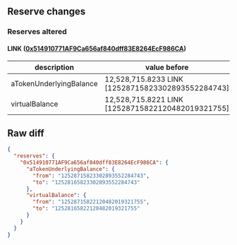 ## Reserve changes

### Reserves altered

#### LINK ([0x514910771AF9Ca656af840dff83E8264EcF986CA](https://etherscan.io/address/0x514910771AF9Ca656af840dff83E8264EcF986CA))

| description | value before | value after |
| --- | --- | --- |
| aTokenUnderlyingBalance | 12,528,715.8233 LINK [12528715823302893552284743] | 12,528,165.8233 LINK [12528165823302893552284743] |
| virtualBalance | 12,528,715.8221 LINK [12528715822120482019321755] | 12,528,165.8221 LINK [12528165822120482019321755] |


## Raw diff

```json
{
  "reserves": {
    "0x514910771AF9Ca656af840dff83E8264EcF986CA": {
      "aTokenUnderlyingBalance": {
        "from": "12528715823302893552284743",
        "to": "12528165823302893552284743"
      },
      "virtualBalance": {
        "from": "12528715822120482019321755",
        "to": "12528165822120482019321755"
      }
    }
  }
}
```